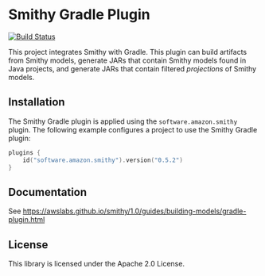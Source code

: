 # Smithy Gradle Plugin
[![Build Status](https://github.com/awslabs/smithy-gradle-plugin/workflows/ci/badge.svg)](https://github.com/awslabs/smithy-gradle-plugin/workflows/ci)

This project integrates Smithy with Gradle. This plugin can build artifacts
from Smithy models, generate JARs that contain Smithy models found in Java
projects, and generate JARs that contain filtered *projections* of Smithy
models.


## Installation

The Smithy Gradle plugin is applied using the `software.amazon.smithy` plugin.
The following example configures a project to use the Smithy Gradle plugin:

```kotlin
plugins {
    id("software.amazon.smithy").version("0.5.2")
}
```


## Documentation

See https://awslabs.github.io/smithy/1.0/guides/building-models/gradle-plugin.html


## License

This library is licensed under the Apache 2.0 License. 
